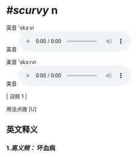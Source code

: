 # ***\#scurvy*** n
英音 'skɜːvi  
英音
<audio src="./media/scurvy-B.aac" controls="controls"></audio>

美音 'skɜːrvi  
美音
<audio src="./media/scurvy.aac" controls="controls"></audio>



| 词频 1 |  

用法点拨  [U]

英文释义
---
### 1.*高义频：* **坏血病**  


